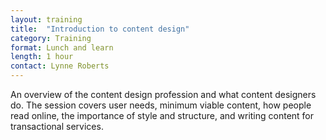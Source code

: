 ```yaml
---
layout: training
title:  "Introduction to content design"
category: Training
format: Lunch and learn
length: 1 hour
contact: Lynne Roberts
---
```


An overview of the content design profession and what content designers do. The session covers user needs, minimum viable content, how people read online, the importance of style and structure, and writing content for transactional services.
